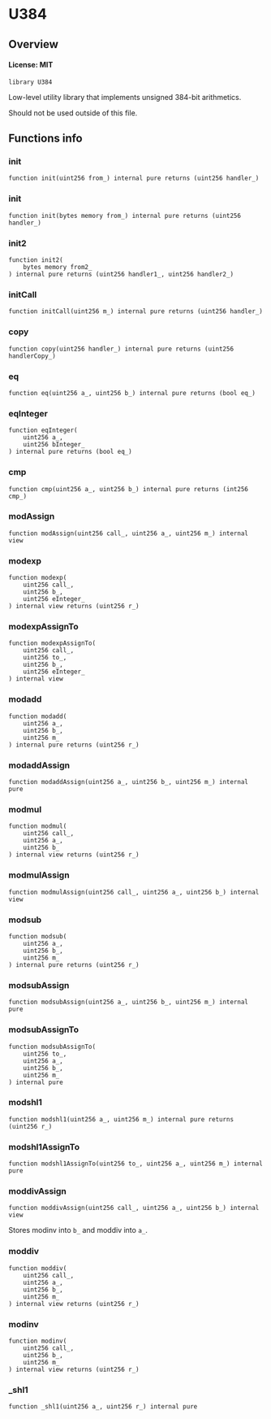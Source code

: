 # U384

## Overview

#### License: MIT

```solidity
library U384
```

Low-level utility library that implements unsigned 384-bit arithmetics.

Should not be used outside of this file.
## Functions info

### init

```solidity
function init(uint256 from_) internal pure returns (uint256 handler_)
```


### init

```solidity
function init(bytes memory from_) internal pure returns (uint256 handler_)
```


### init2

```solidity
function init2(
    bytes memory from2_
) internal pure returns (uint256 handler1_, uint256 handler2_)
```


### initCall

```solidity
function initCall(uint256 m_) internal pure returns (uint256 handler_)
```


### copy

```solidity
function copy(uint256 handler_) internal pure returns (uint256 handlerCopy_)
```


### eq

```solidity
function eq(uint256 a_, uint256 b_) internal pure returns (bool eq_)
```


### eqInteger

```solidity
function eqInteger(
    uint256 a_,
    uint256 bInteger_
) internal pure returns (bool eq_)
```


### cmp

```solidity
function cmp(uint256 a_, uint256 b_) internal pure returns (int256 cmp_)
```


### modAssign

```solidity
function modAssign(uint256 call_, uint256 a_, uint256 m_) internal view
```


### modexp

```solidity
function modexp(
    uint256 call_,
    uint256 b_,
    uint256 eInteger_
) internal view returns (uint256 r_)
```


### modexpAssignTo

```solidity
function modexpAssignTo(
    uint256 call_,
    uint256 to_,
    uint256 b_,
    uint256 eInteger_
) internal view
```


### modadd

```solidity
function modadd(
    uint256 a_,
    uint256 b_,
    uint256 m_
) internal pure returns (uint256 r_)
```


### modaddAssign

```solidity
function modaddAssign(uint256 a_, uint256 b_, uint256 m_) internal pure
```


### modmul

```solidity
function modmul(
    uint256 call_,
    uint256 a_,
    uint256 b_
) internal view returns (uint256 r_)
```


### modmulAssign

```solidity
function modmulAssign(uint256 call_, uint256 a_, uint256 b_) internal view
```


### modsub

```solidity
function modsub(
    uint256 a_,
    uint256 b_,
    uint256 m_
) internal pure returns (uint256 r_)
```


### modsubAssign

```solidity
function modsubAssign(uint256 a_, uint256 b_, uint256 m_) internal pure
```


### modsubAssignTo

```solidity
function modsubAssignTo(
    uint256 to_,
    uint256 a_,
    uint256 b_,
    uint256 m_
) internal pure
```


### modshl1

```solidity
function modshl1(uint256 a_, uint256 m_) internal pure returns (uint256 r_)
```


### modshl1AssignTo

```solidity
function modshl1AssignTo(uint256 to_, uint256 a_, uint256 m_) internal pure
```


### moddivAssign

```solidity
function moddivAssign(uint256 call_, uint256 a_, uint256 b_) internal view
```

Stores modinv into `b_` and moddiv into `a_`.
### moddiv

```solidity
function moddiv(
    uint256 call_,
    uint256 a_,
    uint256 b_,
    uint256 m_
) internal view returns (uint256 r_)
```


### modinv

```solidity
function modinv(
    uint256 call_,
    uint256 b_,
    uint256 m_
) internal view returns (uint256 r_)
```


### _shl1

```solidity
function _shl1(uint256 a_, uint256 r_) internal pure
```

